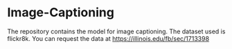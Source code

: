 # Image-Captioning
The repository contains the model for image captioning. The dataset used is flickr8k. You can request the data at https://illinois.edu/fb/sec/1713398 
